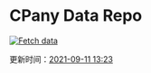 # CPany Data Repo

[![Fetch data](https://github.com/yjl9903/CPany/actions/workflows/fetch.yml/badge.svg)](https://github.com/yjl9903/CPany/actions/workflows/fetch.yml)

<!-- START_SECTION: update_time -->
更新时间：[2021-09-11 13:23](https://www.timeanddate.com/worldclock/fixedtime.html?msg=Fetch+data&iso=20210911T132331&p1=237)
<!-- END_SECTION: update_time -->
